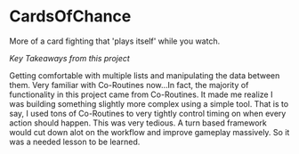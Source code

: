 # CardsOfChance
More of a card fighting that 'plays itself' while you watch.

*Key Takeaways from this project*

Getting comfortable with multiple lists and manipulating the data between them.
Very familiar with Co-Routines now...In fact, the majority of functionality in this project came from Co-Routines.
It made me realize I was building something slightly more complex using a simple tool. That is to say, I used tons of Co-Routines to very tightly control timing on when every action should happen.
This was very tedious. A turn based framework would cut down alot on the workflow and improve gameplay massively. So it was a needed lesson to be learned. 
